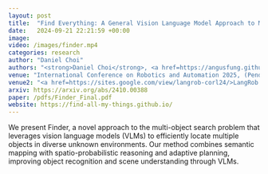 ```yaml
---
layout: post
title:  "Find Everything: A General Vision Language Model Approach to Multi-Object Search"
date:   2024-09-21 22:21:59 +00:00
image:
video: /images/finder.mp4
categories: research
author: "Daniel Choi"
authors: "<strong>Daniel Choi</strong>, <a href=https://angusfung.github.io/>Angus Fung</a>, <a href=https://scholar.google.com/citations?user=LA6TYrgAAAAJ&hl=en>Haitong Wang</a>, <a href=https://aarontan-git.github.io/>Aaron Hao Tan</a>"
venue: "International Conference on Robotics and Automation 2025, (Pending)"
venue2: "<a href=https://sites.google.com/view/langrob-corl24/>LangRob @ CoRL 2024</a>: Workshop on Language and Robot Learning"
arxiv: https://arxiv.org/abs/2410.00388
paper: /pdfs/Finder_Final.pdf
website: https://find-all-my-things.github.io/
---
```

We present Finder, a novel approach to the multi-object search problem that leverages vision language models (VLMs) to efficiently locate multiple objects in diverse unknown environments. Our method combines semantic mapping with spatio-probabilistic reasoning and adaptive planning, improving object recognition and scene understanding through VLMs.
